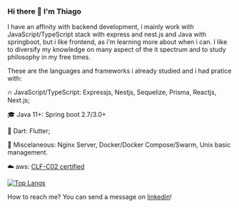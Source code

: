 ### Hi there 👋 I'm Thiago

I have an affinity with backend development, i mainly work with JavaScript/TypeScript stack with express and nest.js and Java with springboot, but i like frontend, as i'm learning more about when i can. I like to diversify my knowledge on many aspect of the it spectrum and to study philosophy in my free times.

These are the languages and frameworks i already studied and i had pratice with:

:fire: JavaScript/TypeScript: Expressjs, Nestjs, Sequelize, Prisma, Reactjs, Next.js;

:mortar_board: Java 11+: Spring boot 2.7/3.0+

:baby: Dart: Flutter;

:telescope: Miscelaneous: Nginx Server, Docker/Docker Compose/Swarm, Unix basic management.

:cloud: aws: [CLF-C02 certified](https://www.credly.com/badges/067689cb-a2ea-46ff-8a31-e47969b24afa/linked_in_profile)

[![Top Langs](https://github-readme-stats.vercel.app/api/top-langs/?username=ThiagoHenriqueFP&layout=compact&hide=handlebars,cmake&theme=radical)](https://github.com/anuragha)

How to reach me? You can send a message on [linkedin](https://www.linkedin.com/in/thiagohfpereira/)!
